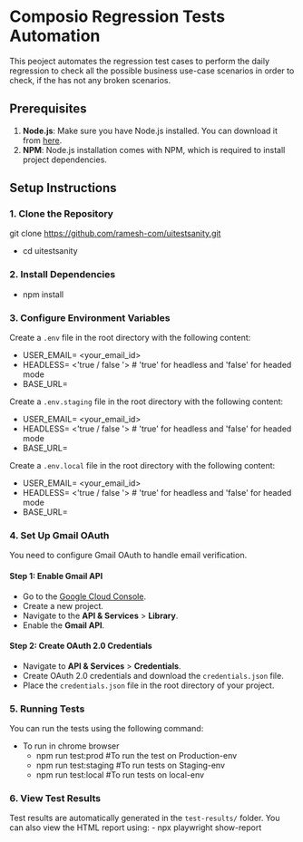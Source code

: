 # Composio Regression Tests Automation

This peoject automates the regression test cases to perform the daily regression to check all the possible business use-case scenarios in order to check, if the has not any broken scenarios.
## Prerequisites

1. **Node.js**: Make sure you have Node.js installed. You can download it from [here](https://nodejs.org/).
2. **NPM**: Node.js installation comes with NPM, which is required to install project dependencies.

## Setup Instructions

### 1. Clone the Repository

git clone https://github.com/ramesh-com/uitestsanity.git
   - cd uitestsanity

### 2. Install Dependencies
   - npm install

### 3. Configure Environment Variables

Create a `.env` file in the root directory with the following content:
 - USER_EMAIL= <your_email_id>
 - HEADLESS= <'true / false '>  # 'true' for headless and 'false' for headed mode
 - BASE_URL= <production-url>

Create a `.env.staging` file in the root directory with the following content:
 - USER_EMAIL= <your_email_id>
 - HEADLESS= <'true / false '>  # 'true' for headless and 'false' for headed mode
 - BASE_URL= <staging-url>

Create a `.env.local` file in the root directory with the following content:
 - USER_EMAIL= <your_email_id>
 - HEADLESS= <'true / false '>  # 'true' for headless and 'false' for headed mode
 - BASE_URL= <local-url>

### 4. Set Up Gmail OAuth

You need to configure Gmail OAuth to handle email verification.

#### Step 1: Enable Gmail API

- Go to the [Google Cloud Console](https://console.developers.google.com/).
- Create a new project.
- Navigate to the **API & Services** > **Library**.
- Enable the **Gmail API**.

#### Step 2: Create OAuth 2.0 Credentials

- Navigate to **API & Services** > **Credentials**.
- Create OAuth 2.0 credentials and download the `credentials.json` file.
- Place the `credentials.json` file in the root directory of your project.

### 5. Running Tests
You can run the tests using the following command:

- To run in chrome browser 
    - npm run test:prod #To run the test on Production-env
    - npm run test:staging #To run tests on Staging-env
    - npm run test:local  #To run tests on local-env  

### 6. View Test Results
Test results are automatically generated in the `test-results/` folder. You can also view the HTML report using:
    - npx playwright show-report
